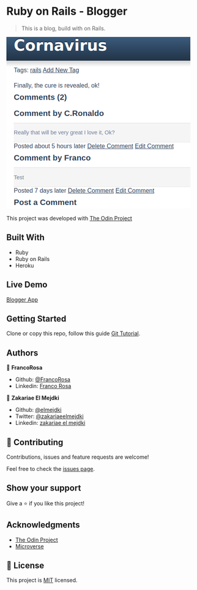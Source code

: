 # Ruby on Rails - Blogger

> This is a blog, build with on Rails.

![screenshot](./app_screenshot.png)

This project was developed with [The Odin Project](https://www.theodinproject.com/courses/ruby-on-rails/lessons/ruby-on-rails-ruby-on-rails.)

## Built With

- Ruby
- Ruby on Rails
- Heroku

## Live Demo

[Blogger App](https://murmuring-blogger.herokuapp.com)


## Getting Started

Clone or copy this repo, follow this guide [Git Tutorial](https://git-scm.com/book/en/v2/Git-Basics-Getting-a-Git-Repository). 


## Authors

👤 **FrancoRosa**

- Github: [@FrancoRosa](https://github.com/FrancoRosa)
- Linkedin: [Franco Rosa](https://www.linkedin.com/in/franco-rosa-79972119b)

👤 **Zakariae El Mejdki**

- Github: [@elmejdki](https://github.com/elmejdki)
- Twitter: [@zakariaeelmejdki](https://twitter.com/0ca7848f87ab470)
- Linkedin: [zakariae el mejdki](https://www.linkedin.com/in/zakariae-el-mejdki-644898139/)

## 🤝 Contributing

Contributions, issues and feature requests are welcome!

Feel free to check the [issues page](issues/).

## Show your support

Give a ⭐️ if you like this project!

## Acknowledgments

- [The Odin Project](https://www.theodinproject.com)
- [Microverse](https://www.microverse.org)

## 📝 License

This project is [MIT](lic.url) licensed.